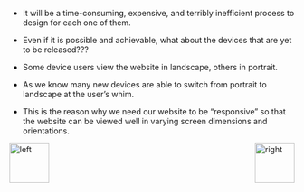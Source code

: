 

- It will be a time-consuming, expensive, and terribly inefficient process to design for each one of them. 

- Even if it is possible and achievable, what about the devices that are yet to be released??? 

- Some device users view the website in landscape, others in portrait.

- As we know many new devices are able to switch from portrait to landscape at the user’s whim.

- This is the reason why we need our website to be “responsive” so that the website can be viewed well in varying screen dimensions and orientations.


<img align="left" alt="left" src="https://cloud.githubusercontent.com/assets/14101008/11165526/091b197c-8acf-11e5-8ac1-3a1e5042ed78.png" width="70" height="70"></img>
<img align="right" alt="right" src="https://cloud.githubusercontent.com/assets/14101008/11165527/0a4289a2-8acf-11e5-8378-c5e3a55ab4dc.png" width="70" height="70"></img>
